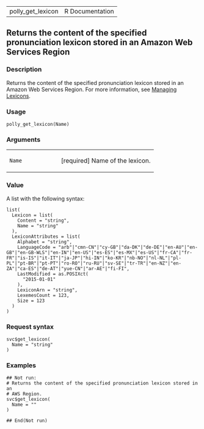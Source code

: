 <table style="width: 100%;">
<tbody>
<tr class="odd">
<td>polly_get_lexicon</td>
<td style="text-align: right;">R Documentation</td>
</tr>
</tbody>
</table>

## Returns the content of the specified pronunciation lexicon stored in an Amazon Web Services Region

### Description

Returns the content of the specified pronunciation lexicon stored in an
Amazon Web Services Region. For more information, see [Managing
Lexicons](https://docs.aws.amazon.com/polly/latest/dg/managing-lexicons.html).

### Usage

    polly_get_lexicon(Name)

### Arguments

<table>
<colgroup>
<col style="width: 35%" />
<col style="width: 65%" />
</colgroup>
<tbody>
<tr class="odd">
<td><code id="polly_get_lexicon_:_Name">Name</code></td>
<td><p>[required] Name of the lexicon.</p></td>
</tr>
</tbody>
</table>

### Value

A list with the following syntax:

    list(
      Lexicon = list(
        Content = "string",
        Name = "string"
      ),
      LexiconAttributes = list(
        Alphabet = "string",
        LanguageCode = "arb"|"cmn-CN"|"cy-GB"|"da-DK"|"de-DE"|"en-AU"|"en-GB"|"en-GB-WLS"|"en-IN"|"en-US"|"es-ES"|"es-MX"|"es-US"|"fr-CA"|"fr-FR"|"is-IS"|"it-IT"|"ja-JP"|"hi-IN"|"ko-KR"|"nb-NO"|"nl-NL"|"pl-PL"|"pt-BR"|"pt-PT"|"ro-RO"|"ru-RU"|"sv-SE"|"tr-TR"|"en-NZ"|"en-ZA"|"ca-ES"|"de-AT"|"yue-CN"|"ar-AE"|"fi-FI",
        LastModified = as.POSIXct(
          "2015-01-01"
        ),
        LexiconArn = "string",
        LexemesCount = 123,
        Size = 123
      )
    )

### Request syntax

    svc$get_lexicon(
      Name = "string"
    )

### Examples

    ## Not run: 
    # Returns the content of the specified pronunciation lexicon stored in an
    # AWS Region.
    svc$get_lexicon(
      Name = ""
    )

    ## End(Not run)
